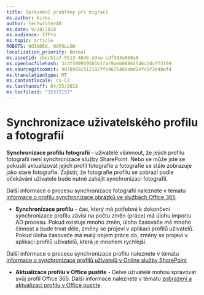 ```yaml
---
title: Oprávnění problémy při migraci
ms.author: kirks
author: Techwriter40
ms.date: 9/18/2018
ms.audience: ITPro
ms.topic: article
ROBOTS: NOINDEX, NOFOLLOW
localization_priority: Normal
ms.assetid: cbec51a7-5513-4848-a9ae-cdf993e000a8
ms.openlocfilehash: 3cdf5909595b5b1fac9aeb00865546c1dcff5f09
ms.sourcegitcommit: 9d78905c512192ffc4675468abd2efc5f2e4baf4
ms.translationtype: MT
ms.contentlocale: cs-CZ
ms.lasthandoff: 04/23/2019
ms.locfileid: "32372157"
---
```

# <a name="user-profile-and-photo-synchronization"></a>Synchronizace uživatelského profilu a fotografií

 **Synchronizace profilu fotografii** - uživatelé všimnout, že jejich profilu fotografii není synchronizace služby SharePoint. Nebo se může jste se pokusili aktualizovat jejich profil fotografie a fotografie se stále zobrazuje jako staré fotografie. Zajistit, že fotografie profilu se zobrazí podle očekávání uživatele bude nutné zahájit synchronizaci fotografií. 
  
Další informace o procesu synchronizace fotografií naleznete v tématu [informace o profilu synchronizace obrázků ve službách Office 365](https://go.microsoft.com/fwlink/?linkid=2022634)
  
- **Synchronizace profilu** - čas, který má potřebné k dokončení synchronizace profilu závisí na počtu změn (práce) má úlohu importu AD procesu. Pokud existuje mnoho změn, úloha časovače má mnoho činnost a bude trvat déle, změny se projeví v aplikaci profilů uživatelů. Pokud úloha časovače má malý objem práce do, změny se projeví v aplikaci profilů uživatelů, která je mnohem rychlejší. 
  
Další informace o procesu synchronizace profilu naleznete v tématu [informace o synchronizace profilů uživatelů v Online služby SharePoint](https://go.microsoft.com/fwlink/?linkid=2022639)
    
- **Aktualizace profilu v Office pustíte** - Delve uživatelé mohou spravovat svůj profil Office 365. Další informace naleznete v tématu [zobrazení a aktualizaci profilu v Office pustíte](https://support.office.com/article/View-and-update-your-profile-in-Office-Delve-4e84343b-eedf-45a1-aeb9-8627ccca14ba).
    

